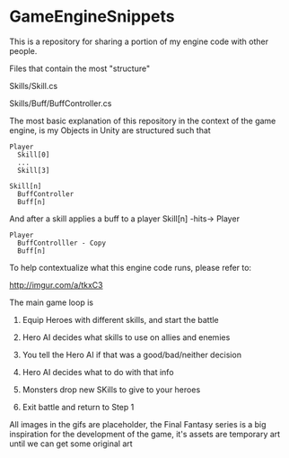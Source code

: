 # GameEngineSnippets

This is a repository for sharing a portion of my engine code with other people.

Files that contain the most "structure"

Skills/Skill.cs

Skills/Buff/BuffController.cs

The most basic explanation of this repository in the context of the game engine, is my Objects in Unity are structured such that

```
Player
  Skill[0]
  ...
  Skill[3]

Skill[n]
  BuffController
  Buff[n]
```  
And after a skill applies a buff to a player Skill[n] -hits-> Player

```
Player
  BuffControlller - Copy
  Buff[n]
```

To help contextualize what this engine code runs, please refer to:

http://imgur.com/a/tkxC3

The main game loop is

1) Equip Heroes with different skills, and start the battle

2) Hero AI decides what skills to use on allies and enemies

3) You tell the Hero AI if that was a good/bad/neither decision

4) Hero AI decides what to do with that info

5) Monsters drop new SKills to give to your heroes

6) Exit battle and return to Step 1

All images in the gifs are placeholder, the Final Fantasy series is a big inspiration for the development of the game,
it's assets are temporary art until we can get some original art
